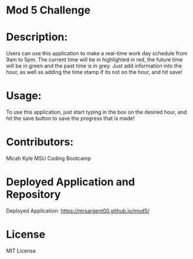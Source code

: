 # Mod 5 Challenge

# Description:

Users can use this application to make a real-time work day schedule from 9am to 5pm. The current time will be in highlighted in red, the future time will be in green and the past time is in grey. Just add information into the hour, as well as adding the time stamp if its not on the hour, and hit save!

# Usage:
To use this application, just start typing in the box on the desired hour, and hit the save button to save the progress that is made!

# Contributors:

<link href="https://github.com/G303K"> Micah
<link href="https://github.com/kylesunman"> Kyle
<link href="https://bootcampspot.instructure.com/courses/4031/modules"> MSU Coding Bootcamp

# Deployed Application and Repository

Deployed Application: https://mrsargent00.github.io/mod5/

# License

MIT License
